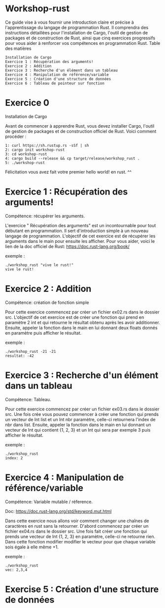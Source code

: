 # Workshop-rust

Ce guide vise à vous fournir une introduction claire et précise à l'apprentissage du langage de programmation Rust. Il comprendra des instructions détaillées pour l'installation de Cargo, l'outil de gestion de packages et de construction de Rust, ainsi que cinq exercices progressifs pour vous aider à renforcer vos compétences en programmation Rust.
Table des matières

    Installation de Cargo
    Exercice 1 : Récupération des arguments!
    Exercice 2 : Addition
    Exercice 3 : Recherche d'un élément dans un tableau
    Exercice 4 : Manipulation de référence/variable
    Exercice 5 : Création d'une structure de données
    Exercice 6 : Tableau de pointeur sur fonction

# Exercice 0

Installation de Cargo

Avant de commencer à apprendre Rust, vous devez installer Cargo, l'outil de gestion de packages et de construction officiel de Rust. Voici comment procéder :

    1: curl https://sh.rustup.rs -sSf | sh
    2: cargo init workshop-rust
    3: cd workshop-rust
    4: cargo build --release && cp target/release/workshop_rust .
    5: ./workshop-rust

Félicitation vous avez fait votre premier hello world! en rust. ^^

# Exercice 1 : Récupération des arguments!

Compétence: récupérer les arguments.

L'exercice " Récupération des arguments" est un incontournable pour tout débutant en programmation. Il sert d'introduction simple à un nouveau langage de programmation.
L'objectif de cet exercice est de récupérer les arguments dans le main pour ensuite les afficher.
Pour vous aider, voici le lien de la doc officiel de Rust:
https://doc.rust-lang.org/book/

exemple :

    ./workshop_rust "vive le rust!"
    vive le rust!

# Exercice 2 : Addition

Compétence: création de fonction simple

Pour cette exercice commencez par créer un fichier ex02.rs dans le dossier src.
L'objectif de cet exercice est de créer une fonction qui prend en paramètre 2 int et qui retourne le résultat obtenu après les avoir additionner.
Ensuite, appeler la fonction dans le main en lui donnant deux floats donnés en paramètre puis afficher le résultat.

exemple :

    ./workshop_rust -21 -21
    resultat: -42

# Exercice 3 : Recherche d'un élément dans un tableau

Compétence: Tableau.

Pour cette exercice commencez par créer un fichier ex03.rs dans le dossier src.
Une fois crée vous pouvez commencer à créer une fonction qui prends un vecteur de Int list et un Int nbr paramètre, celle-ci retournera l'index de nbr dans list.
Ensuite, appeler la fonction dans le main en lui donnant un vecteur de Int qui contient {1, 2, 3} et un Int qui sera par exemple 3 puis afficher le résultat.

exemple :

    ./workshop_rust
    index: 2

# Exercice 4 : Manipulation de référence/variable

Compétence: Variable mutable / réference.

Doc: https://doc.rust-lang.org/std/keyword.mut.html

Dans cette exercice nous allons voir comment changer une chaînes de caractères en rust sans la retourner.
D'abord commencez par créer un fichier ex04.rs dans le dossier src.
Une fois fait créer une fonction qui prends une vecteur de Int {1, 2, 3} en paramètre, celle-ci ne retourne rien.
Dans cette fonction modifier modifier le vecteur pour que chaque variable sois égale à elle même +1.

exemple :

    ./workshop_rust
    vec: 2,3,4

# Exercise 5 : Création d'une structure de données

